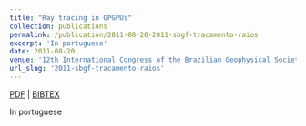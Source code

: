 ```yaml
---
title: "Ray tracing in GPGPUs"
collection: publications
permalink: /publication/2011-08-20-2011-sbgf-tracamento-raios
excerpt: 'In portuguese'
date: 2011-08-20
venue: '12th International Congress of the Brazilian Geophysical Society'
url_slug: '2011-sbgf-tracamento-raios'
---
```


<a href='https://pdroalves.github.io/files/publications/2011-sbgf-tracamento-raios.pdf'>PDF</a> | <a href='https://pdroalves.github.io/files/publications/2011-sbgf-tracamento-raios.bib'>BIBTEX</a>

In portuguese
